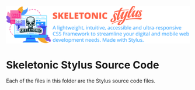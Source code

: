 ![alt text][logo]

[logo]: ../images/skeletonic-stylus.svg "Skeletonic Stylus Banner"

# Skeletonic Stylus Source Code

Each of the files in this folder are the Stylus source code files.
